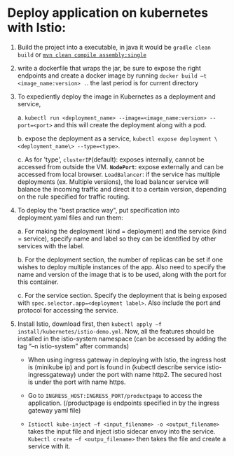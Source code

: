 
# Deploy application on kubernetes with Istio:
1. Build the project into a executable, in java it would be 
`gradle clean build` or [`mvn clean compile assembly:single`](https://stackoverflow.com/a/574650/5378109)

2. write a dockerfile that wraps the jar, be sure to expose the right endpoints and create a docker 
image by running `docker build –t <image_name:version> .`. the last period is for current directory

3. To expediently deploy the image in Kubernetes as a deployment and service, 

    a. `kubectl run <deployment_name> --image=<image_name:version> --port=<port>` and this will create the deployment 
along with a pod. 
    
    b. expose the deployment as a service, `kubectl expose deployment \<deployment_name\> --type=<type>`.

    c. As for 'type', `clusterIP`(default): exposes internally, cannot be accessed from outside the VM. 
    <b>`NodePort`</b>: expose externally and can be accessed from local browser. 
    `LoadBalancer`:  if the service has multiple deployments (ex. Multiple versions), the load balancer 
    service will balance the incoming traffic and direct it to a certain version, depending on the rule specified for traffic routing.

4. To deploy the "best practice way", put specification into deployment.yaml files and run them:

    a.   For making the deployment (kind = deployment) and the service (kind = service), specify name and 
  label so they can be identified by other services with the label.

    b.   For the deployment section, the number of replicas can be set if one wishes to deploy multiple 
  instances of the app. Also need to specify the name and version of the image that is to be used, 
  along with the port for this container.

    c.   For the service section. Specify the deployment that is being exposed with 
  `spec.selector.app=<deployment label>`. Also include the port and protocol for accessing the service.

5. Install Istio, download first, then `kubectl apply –f install/kubernetes/istio-demo.yml`. Now, all 
the features should be installed in the istio-system namespace (can be accessed by adding the tag “–n
    istio-system” after commands)

    -   When using ingress gateway in deploying with Istio, the ingress host is (minikube ip) and port 
    is found in (kubectl describe service istio-ingressgateway) under the port with name http2. The secured host is
    under the port with name https.

    -   Go to `INGRESS_HOST:INGRESS_PORT/productpage` to access the application.
    (/productpage is endpoints specified in by the ingress gateway yaml file)

    -   `Istioctl kube-inject –f <input_filename> -o <output_filename>` takes the
    input file and inject istio sidecar envoy into the service. `Kubectl create
    –f <outpu_filename>` then takes the file and create a service with it.